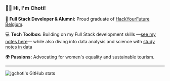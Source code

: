 ### 👋🏽 Hi, I'm Choti!

🚀 **Full Stack Developer & Alumni:** Proud graduate of [HackYourFuture Belgium](https://github.com/HackYourFutureBelgium).

💻 **Tech Toolbox:** Building on my Full Stack development skills —[see my notes here](https://github.com/jgchoti/studynote)— while also diving into data analysis and science with [study notes in data](https://github.com/jgchoti/studynote-data)

🌍 **Passions:** Advocating for women's equality and sustainable tourism.

---

![jgchoti's GitHub stats](https://github-readme-stats.vercel.app/api?username=jgchoti) 
